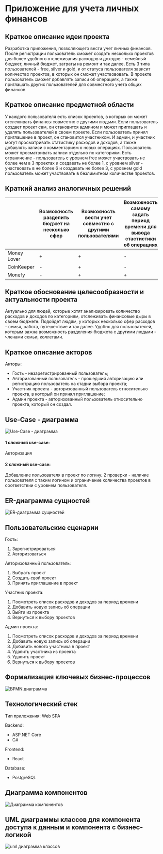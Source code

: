 # Приложение для учета личных финансов

## Краткое описание идеи проекта
Разработка приложения, позволяющего вести учет личных финансов. После регистрации пользователь сможет создать несколько проектов для более удобного отслеживания расходов и доходов - семейный бюджет, личный бюджет, затраты на ремонт и так далее. Есть 3 типа пользователей - free, silver и gold, и от статуса пользователя зависит количество проектов, в которых он сможет участвововать. В проекте пользователь сможет добавлять записи об операциях, а также приглашать других пользователей для совместного учета общих финансов.

## Краткое описание предметной области
У каждого пользователя есть список проектов, в которых он может отслеживать финансы совместно с другими людьми. Если пользователь создает проект сам, он становится админом и может приглашать и удалять пользователей в своем проекте. Если пользователь принял приглашение в проект, он становится участником. И админ, и участник могут просматривать статистику расходов и доходов, а также добавлять записи с комментарием о новых операциях. Пользователь может просматривать записи отдельно по категориям. 
Есть ограничение - пользователь с уровнем free может участвовать не более чем в 3 проектах и создавать не более 1, с уровнем silver - участвовать в не более 6 и создавать не более 3, с уровнем gold пользователь может участвовать в безлимитном количестве проектов.

## Краткий анализ аналогичных решений

|  | Возможность разделить бюджет на несколько сфер | Возможность вести учет совместно с другими пользователями | Возможность самому задать период времени для вывода стастистики об операциях | Возможность комментировать операции|
|---|---|---|---|---|
|Money Lover |  + |  + |  - | + |
|CoinKeeper  |  - |  + |  - | + |
|Monefy      |  - |  + |  + | + |

## Краткое обоснование целесообразности и актуальности проекта
Актуально для людей, которые хотят анализировать количество расходов и доходов по категориям, отслеживать финансовые дыры в своем бюджете. Подойдет людям, у которых несколько сфер расходов - семья, работа, путешествие и так далее. Удобно для пользователей, которым важна возможность разделения бюджета с другими людьми - членами семьи, коллегами.

## Краткое описание акторов
Акторы:
- Гость - незарегистрированный пользователь;
- Авторизованный пользователь - прошедший авторизацию или регистрацию пользователь на стадии выбора проекта;
- Участник проекта - авторизованный пользователь относительно проекта, в который он принял приглашение;
- Админ проекта - авторизованный пользователь относительно проекта, который он создал.

## Use-Case - диаграмма

![Use-Case - диаграмма](docs/img/use_case.drawio.png)

#### 1 сложный use-case:
Авторизация

#### 2 сложный use-case:
Добавление пользователя в проект по логину. 2 проверки - наличие пользователя с таким логином и ограничение количества проектов в соответствии с уровнем пользователя.

## ER-диаграмма сущностей

![ER-диаграмма сущностей](docs/img/er_diagram.drawio.png)

## Пользовательские сценарии
Гость:
1. Зарегистрироваться
2. Авторизоваться

Авторизованный пользователь:
1. Выбрать проект
2. Создать свой проект
3. Принять приглашение в проект

Участник проекта:
1. Посмотреть список расходов и доходов за период времени
2. Добавить новую запись об операции
3. Выйти из проекта
4. Вернуться к выбору проектов

Админ проекта:
1. Посмотреть список расходов и доходов за период времени
2. Добавить новую запись об операции
3. Добавить нового участника в проект
4. Удалить участника из проекта
5. Удалить проект
6. Вернуться к выбору проектов

## Формализация ключевых бизнес-процессов

![BPMN диаграмма](docs/img/bpmn_diagram.svg)

## Технологический стек
Тип приложения: Web SPA

Backend:
- ASP.NET Core
- C#

Frontend:
- React

Database:
- PostgreSQL


## Диаграмма компонентов
 
![Диаграмма компонентов](docs/img/components_diag.drawio.png)

## UML диаграммы классов для компонента доступа к данным и компонента с бизнес-логикой
 
![uml диаграмма классов](docs/img/uml_diag.drawio.png)
